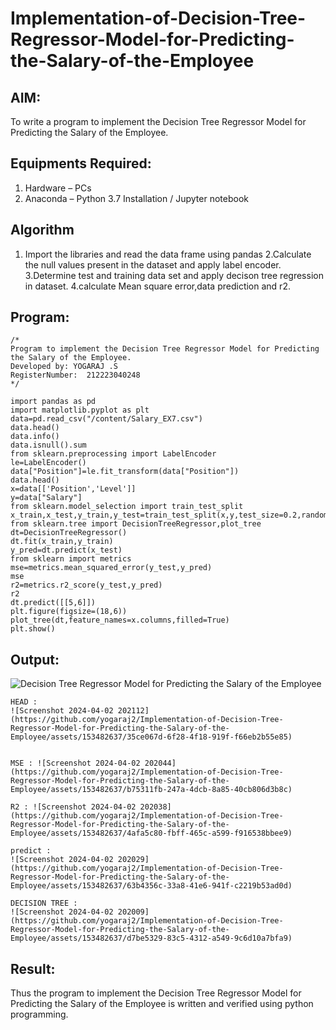 # Implementation-of-Decision-Tree-Regressor-Model-for-Predicting-the-Salary-of-the-Employee

## AIM:
To write a program to implement the Decision Tree Regressor Model for Predicting the Salary of the Employee.

## Equipments Required:
1. Hardware – PCs
2. Anaconda – Python 3.7 Installation / Jupyter notebook

## Algorithm
1. Import the libraries and read the data frame using pandas
2.Calculate the null values present in the dataset and apply label encoder.
3.Determine test and training data set and apply decison tree regression in dataset.
4.calculate Mean square error,data prediction and r2. 

## Program:
```
/*
Program to implement the Decision Tree Regressor Model for Predicting the Salary of the Employee.
Developed by: YOGARAJ .S
RegisterNumber:  212223040248
*/
```
```
import pandas as pd
import matplotlib.pyplot as plt
data=pd.read_csv("/content/Salary_EX7.csv")
data.head()
data.info()
data.isnull().sum
from sklearn.preprocessing import LabelEncoder
le=LabelEncoder()
data["Position"]=le.fit_transform(data["Position"])
data.head()
x=data[['Position','Level']]
y=data["Salary"]
from sklearn.model_selection import train_test_split
x_train,x_test,y_train,y_test=train_test_split(x,y,test_size=0.2,random_state=2)
from sklearn.tree import DecisionTreeRegressor,plot_tree
dt=DecisionTreeRegressor()
dt.fit(x_train,y_train)
y_pred=dt.predict(x_test)
from sklearn import metrics
mse=metrics.mean_squared_error(y_test,y_pred)
mse
r2=metrics.r2_score(y_test,y_pred)
r2
dt.predict([[5,6]])
plt.figure(figsize=(18,6))
plot_tree(dt,feature_names=x.columns,filled=True)
plt.show()
```
## Output:
![Decision Tree Regressor Model for Predicting the Salary of the Employee](sam.png)
```
HEAD :
![Screenshot 2024-04-02 202112](https://github.com/yogaraj2/Implementation-of-Decision-Tree-Regressor-Model-for-Predicting-the-Salary-of-the-Employee/assets/153482637/35ce067d-6f28-4f18-919f-f66eb2b55e85)


MSE : ![Screenshot 2024-04-02 202044](https://github.com/yogaraj2/Implementation-of-Decision-Tree-Regressor-Model-for-Predicting-the-Salary-of-the-Employee/assets/153482637/b75311fb-247a-4dcb-8a85-40cb806d3b8c)

R2 : ![Screenshot 2024-04-02 202038](https://github.com/yogaraj2/Implementation-of-Decision-Tree-Regressor-Model-for-Predicting-the-Salary-of-the-Employee/assets/153482637/4afa5c80-fbff-465c-a599-f916538bbee9)

predict :
![Screenshot 2024-04-02 202029](https://github.com/yogaraj2/Implementation-of-Decision-Tree-Regressor-Model-for-Predicting-the-Salary-of-the-Employee/assets/153482637/63b4356c-33a8-41e6-941f-c2219b53ad0d)

DECISION TREE :
![Screenshot 2024-04-02 202009](https://github.com/yogaraj2/Implementation-of-Decision-Tree-Regressor-Model-for-Predicting-the-Salary-of-the-Employee/assets/153482637/d7be5329-83c5-4312-a549-9c6d10a7bfa9)
```

## Result:
Thus the program to implement the Decision Tree Regressor Model for Predicting the Salary of the Employee is written and verified using python programming.
